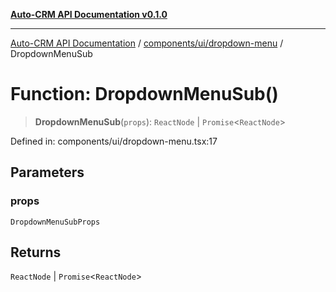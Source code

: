 [**Auto-CRM API Documentation v0.1.0**](../../../../README.md)

***

[Auto-CRM API Documentation](../../../../README.md) / [components/ui/dropdown-menu](../README.md) / DropdownMenuSub

# Function: DropdownMenuSub()

> **DropdownMenuSub**(`props`): `ReactNode` \| `Promise`\<`ReactNode`\>

Defined in: components/ui/dropdown-menu.tsx:17

## Parameters

### props

`DropdownMenuSubProps`

## Returns

`ReactNode` \| `Promise`\<`ReactNode`\>
